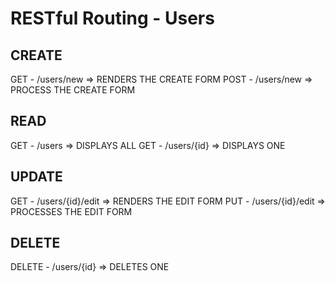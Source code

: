 # RESTful Routing - Users

## CREATE
GET - /users/new => RENDERS THE CREATE FORM
POST - /users/new => PROCESS THE CREATE FORM


## READ
GET - /users => DISPLAYS ALL
GET - /users/{id} => DISPLAYS ONE

## UPDATE
GET - /users/{id}/edit => RENDERS THE EDIT FORM
PUT - /users/{id}/edit => PROCESSES THE EDIT FORM

## DELETE
DELETE - /users/{id} => DELETES ONE